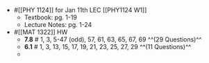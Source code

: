 - #[[PHY 1124]]  for Jan 11th LEC [[PHY1124 W1]]
	- Textbook: pg. 1-19
	- Lecture Notes: pg. 1-24
- #[[MAT 1322]] HW
	- **7.8** # 1, 3, 5-47 (odd), 57, 61, 63, 65, 67, 69 ^^(29 Questions)^^
	- **6.1** # 1, 3, 13, 15, 17, 19, 21, 23, 25, 27, 29 ^^(11 Questions)^^
	-